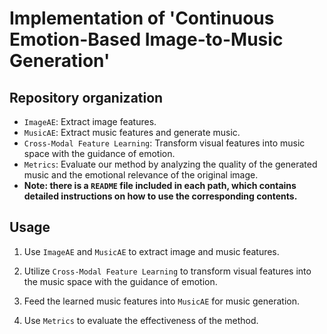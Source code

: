 # Implementation of 'Continuous Emotion-Based Image-to-Music Generation'

## Repository organization

+ `ImageAE`: Extract image features.
+ `MusicAE`: Extract music features and generate music.
+ `Cross-Modal Feature Learning`: Transform visual features into music space with the guidance of emotion.
+ `Metrics`: Evaluate our method by analyzing the quality of the generated music and the emotional relevance of the original image.
+ **Note: there is a `README` file included in each path, which contains detailed instructions on how to use the corresponding contents.**

## Usage

1. Use `ImageAE` and `MusicAE` to extract image and music features.

2. Utilize `Cross-Modal Feature Learning` to transform visual features into the music space with the guidance of emotion.

3. Feed the learned music features into `MusicAE` for music generation.

4. Use `Metrics` to evaluate the effectiveness of the method.